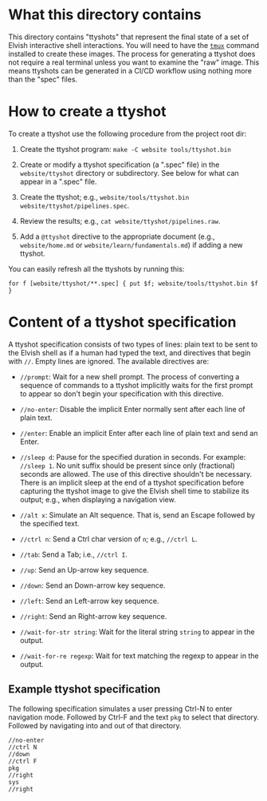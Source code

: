 # What this directory contains

This directory contains "ttyshots" that represent the final state of a set of
Elvish interactive shell interactions. You will need to have the
[`tmux`](https://github.com/tmux/tmux) command installed to create these images.
The process for generating a ttyshot does not require a real terminal unless you
want to examine the "raw" image. This means ttyshots can be generated in a CI/CD
workflow using nothing more than the "spec" files.

# How to create a ttyshot

To create a ttyshot use the following procedure from the project root dir:

1.  Create the ttyshot program: `make -C website tools/ttyshot.bin`

1.  Create or modify a ttyshot specification (a ".spec" file) in the
    `website/ttyshot` directory or subdirectory. See below for what can appear
    in a ".spec" file.

1.  Create the ttyshot; e.g.,
    `website/tools/ttyshot.bin website/ttyshot/pipelines.spec`.

1.  Review the results; e.g., `cat website/ttyshot/pipelines.raw`.

1.  Add a `@ttyshot` directive to the appropriate document (e.g.,
    `website/home.md` or `website/learn/fundamentals.md`) if adding a new
    ttyshot.

You can easily refresh all the ttyshots by running this:

```
for f [website/ttyshot/**.spec] { put $f; website/tools/ttyshot.bin $f }
```

# Content of a ttyshot specification

A ttyshot specification consists of two types of lines: plain text to be sent to
the Elvish shell as if a human had typed the text, and directives that begin
with `//`. Empty lines are ignored. The available directives are:

-   `//prompt`: Wait for a new shell prompt. The process of converting a
    sequence of commands to a ttyshot implicitly waits for the first prompt to
    appear so don't begin your specification with this directive.

-   `//no-enter`: Disable the implicit Enter normally sent after each line of
    plain text.

-   `//enter`: Enable an implicit Enter after each line of plain text and send
    an Enter.

-   `//sleep d`: Pause for the specified duration in seconds. For example:
    `//sleep 1`. No unit suffix should be present since only (fractional)
    seconds are allowed. The use of this directive shouldn't be necessary. There
    is an implicit sleep at the end of a ttyshot specification before capturing
    the ttyshot image to give the Elvish shell time to stabilize its output;
    e.g., when displaying a navigation view.

-   `//alt x`: Simulate an Alt sequence. That is, send an Escape followed by the
    specified text.

-   `//ctrl n`: Send a Ctrl char version of `n`; e.g., `//ctrl L`.

-   `//tab`: Send a Tab; i.e., `//ctrl I`.

-   `//up`: Send an Up-arrow key sequence.

-   `//down`: Send an Down-arrow key sequence.

-   `//left`: Send an Left-arrow key sequence.

-   `//right`: Send an Right-arrow key sequence.

-   `//wait-for-str string`: Wait for the literal string `string` to appear in
    the output.

-   `//wait-for-re regexp`: Wait for text matching the regexp to appear in the
    output.

## Example ttyshot specification

The following specification simulates a user pressing Ctrl-N to enter navigation
mode. Followed by Ctrl-F and the text `pkg` to select that directory. Followed
by navigating into and out of that directory.

```
//no-enter
//ctrl N
//down
//ctrl F
pkg
//right
sys
//right
```
